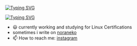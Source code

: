[![Typing SVG](https://readme-typing-svg.demolab.com?font=Victor+Mono&weight=700&size=25&duration=2000&pause=1000&color=F7BF00&center=true&vCenter=true&multiline=true&random=false&width=500&height=200&lines=hello+world!;my+name+is+marco...;but+you+can+call+me;kernelpanic)](https://git.io/typing-svg)

[![Typing SVG](https://readme-typing-svg.demolab.com?font=Victor+Mono&weight=700&size=25&duration=2000&pause=1000&color=F7BF00&center=true&vCenter=true&multiline=true&random=false&width=500&height=200&lines=i+love+computers;programming;linux;and+music)](https://git.io/typing-svg)


- :smiley: currently working and studying for Linux Certifications
- sometimes i write on [noraneko](https://noraneko.vercel.app)
- 📫 How to reach me: [instagram](https://instagram.com/kernelpanic.sh)

<!--
**kernelpanic95/kernelpanic95** is a ✨ _special_ ✨ repository because its `README.md` (this file) appears on your GitHub profile.

Here are some ideas to get you started:

- 🔭 I’m currently working on ...
- 🌱 I’m currently learning ...
- 👯 I’m looking to collaborate on ...
- 🤔 I’m looking for help with ...
- 💬 Ask me about ...
- 📫 How to reach me: ...
- 😄 Pronouns: ...
- ⚡ Fun fact: ...
-->
